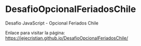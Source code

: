 # DesafioOpcionalFeriadosChile
Desafio JavaScript - Opcional Feriados Chile

Enlace para visitar la página:
https://jejecristian.github.io/DesafioOpcionalFeriadosChile/
